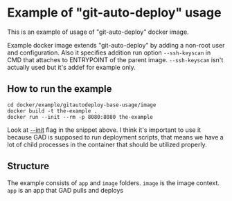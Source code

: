 # Example of "git-auto-deploy" usage

This is an example of usage of "git-auto-deploy" docker image.

Example docker image extends "git-auto-deploy"
by adding a non-root user and configuration.
Also it specifies addition run option `--ssh-keyscan` in CMD that attaches
to ENTRYPOINT of the parent image. `--ssh-keyscan` isn't actually used but
it's addef for example only.

## How to run the example

    cd docker/example/gitautodeploy-base-usage/image
    docker build -t the-example .
    docker run --init --rm -p 8080:8080 the-example

Look at [--init](https://docs.docker.com/engine/reference/run/#specify-an-init-process) flag in the snippet above.
I think it's important to use it because GAD is supposed to run deployment scripts,
that means we have a lot of child processes in the container
that should be utilized properly.

## Structure

The example consists of `app` and `image` folders.
`image` is the image context.
`app` is an app that GAD pulls and deploys
